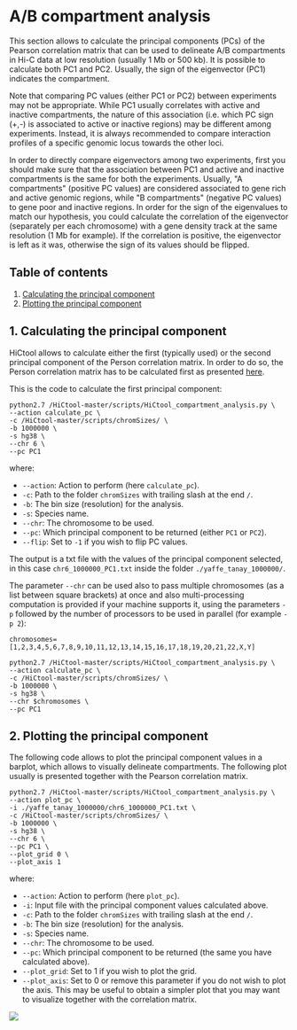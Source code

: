 # A/B compartment analysis

This section allows to calculate the principal components (PCs) of the Pearson correlation matrix that can be used to delineate A/B compartments in Hi-C data at low resolution (usually 1 Mb or 500 kb). It is possible to calculate both PC1 and PC2. Usually, the sign of the eigenvector (PC1) indicates the compartment.

Note that comparing PC values (either PC1 or PC2) between experiments may not be appropriate. While PC1 usually correlates with active and inactive compartments, the nature of this association (i.e. which PC sign (+,-) is associated to active or inactive regions) may be different among experiments. Instead, it is always recommended to compare interaction profiles of a specific genomic locus towards the other loci. 

In order to directly compare eigenvectors among two experiments, first you should make sure that the association between PC1 and active and inactive compartments is the same for both the experiments. Usually, "A compartments" (positive PC values) are considered associated to gene rich and active genomic regions, while "B compartments" (negative PC values) to gene poor and inactive regions. In order for the sign of the eigenvalues to match our hypothesis, you could calculate the correlation of the eigenvector (separately per each chromosome) with a gene density track at the same resolution (1 Mb for example). If the correlation is positive, the eigenvector is left as it was, otherwise the sign of its values should be flipped.

## Table of contents

1. [Calculating the principal component](#1-calculating-the-principal-component)
2. [Plotting the principal component](#2-plotting-the-principal-component)

## 1. Calculating the principal component

HiCtool allows to calculate either the first (typically used) or the second principal component of the Person correlation matrix. In order to do so, the Person correlation matrix has to be calculated first as presented [here](/tutorial/normalization-yaffe-tanay.md#22-normalizing-enrichment-oe-data-and-calculating-the-pearson-correlation-matrix).

This is the code to calculate the first principal component:
```unix
python2.7 /HiCtool-master/scripts/HiCtool_compartment_analysis.py \
--action calculate_pc \
-c /HiCtool-master/scripts/chromSizes/ \
-b 1000000 \
-s hg38 \
--chr 6 \
--pc PC1
```

where:

- ``--action``: Action to perform (here ``calculate_pc``).
- ``-c``: Path to the folder ``chromSizes`` with trailing slash at the end ``/``.
- ``-b``: The bin size (resolution) for the analysis.
- ``-s``: Species name.
- ``--chr``: The chromosome to be used.
- ``--pc``: Which principal component to be returned (either ``PC1`` or ``PC2``).
- ``--flip``: Set to ``-1`` if you wish to flip PC values.

The output is a txt file with the values of the principal component selected, in this case ``chr6_1000000_PC1.txt`` inside the folder ``./yaffe_tanay_1000000/``.

The parameter ``--chr`` can be used also to pass multiple chromosomes (as a list between square brackets) at once and also multi-processing computation is provided if your machine supports it, using the parameters ``-p`` followed by the number of processors to be used in parallel (for example ``-p 2``):
```unix
chromosomes=[1,2,3,4,5,6,7,8,9,10,11,12,13,14,15,16,17,18,19,20,21,22,X,Y]

python2.7 /HiCtool-master/scripts/HiCtool_compartment_analysis.py \
--action calculate_pc \
-c /HiCtool-master/scripts/chromSizes/ \
-b 1000000 \
-s hg38 \
--chr $chromosomes \
--pc PC1
```

## 2. Plotting the principal component

The following code allows to plot the principal component values in a barplot, which allows to visually delineate compartments. The following plot usually is presented together with the Pearson correlation matrix.

```unix
python2.7 /HiCtool-master/scripts/HiCtool_compartment_analysis.py \
--action plot_pc \
-i ./yaffe_tanay_1000000/chr6_1000000_PC1.txt \
-c /HiCtool-master/scripts/chromSizes/ \
-b 1000000 \
-s hg38 \
--chr 6 \
--pc PC1 \
--plot_grid 0 \
--plot_axis 1
```

where:

- ``--action``: Action to perform (here ``plot_pc``).
- ``-i``: Input file with the principal component values calculated above.
- ``-c``: Path to the folder ``chromSizes`` with trailing slash at the end ``/``.
- ``-b``: The bin size (resolution) for the analysis.
- ``-s``: Species name.
- ``--chr``: The chromosome to be used.
- ``--pc``: Which principal component to be returned (the same you have calculated above).
- ``--plot_grid``: Set to 1 if you wish to plot the grid.
- ``--plot_axis``: Set to 0 or remove this parameter if you do not wish to plot the axis. This may be useful to obtain a simpler plot that you may want to visualize together with the correlation matrix.


![](/figures/HiCtool_chr6_1mb_PC1.png)
